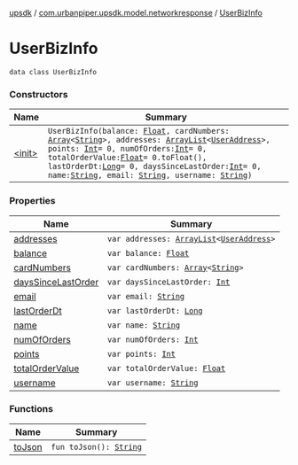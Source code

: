 [upsdk](../../index.md) / [com.urbanpiper.upsdk.model.networkresponse](../index.md) / [UserBizInfo](./index.md)

# UserBizInfo

`data class UserBizInfo`

### Constructors

| Name | Summary |
|---|---|
| [&lt;init&gt;](-init-.md) | `UserBizInfo(balance: `[`Float`](https://kotlinlang.org/api/latest/jvm/stdlib/kotlin/-float/index.html)`, cardNumbers: `[`Array`](https://kotlinlang.org/api/latest/jvm/stdlib/kotlin/-array/index.html)`<`[`String`](https://kotlinlang.org/api/latest/jvm/stdlib/kotlin/-string/index.html)`>, addresses: `[`ArrayList`](https://developer.android.com/reference/java/util/ArrayList.html)`<`[`UserAddress`](../-user-address/index.md)`>, points: `[`Int`](https://kotlinlang.org/api/latest/jvm/stdlib/kotlin/-int/index.html)` = 0, numOfOrders: `[`Int`](https://kotlinlang.org/api/latest/jvm/stdlib/kotlin/-int/index.html)` = 0, totalOrderValue: `[`Float`](https://kotlinlang.org/api/latest/jvm/stdlib/kotlin/-float/index.html)` = 0.toFloat(), lastOrderDt: `[`Long`](https://kotlinlang.org/api/latest/jvm/stdlib/kotlin/-long/index.html)` = 0, daysSinceLastOrder: `[`Int`](https://kotlinlang.org/api/latest/jvm/stdlib/kotlin/-int/index.html)` = 0, name: `[`String`](https://kotlinlang.org/api/latest/jvm/stdlib/kotlin/-string/index.html)`, email: `[`String`](https://kotlinlang.org/api/latest/jvm/stdlib/kotlin/-string/index.html)`, username: `[`String`](https://kotlinlang.org/api/latest/jvm/stdlib/kotlin/-string/index.html)`)` |

### Properties

| Name | Summary |
|---|---|
| [addresses](addresses.md) | `var addresses: `[`ArrayList`](https://developer.android.com/reference/java/util/ArrayList.html)`<`[`UserAddress`](../-user-address/index.md)`>` |
| [balance](balance.md) | `var balance: `[`Float`](https://kotlinlang.org/api/latest/jvm/stdlib/kotlin/-float/index.html) |
| [cardNumbers](card-numbers.md) | `var cardNumbers: `[`Array`](https://kotlinlang.org/api/latest/jvm/stdlib/kotlin/-array/index.html)`<`[`String`](https://kotlinlang.org/api/latest/jvm/stdlib/kotlin/-string/index.html)`>` |
| [daysSinceLastOrder](days-since-last-order.md) | `var daysSinceLastOrder: `[`Int`](https://kotlinlang.org/api/latest/jvm/stdlib/kotlin/-int/index.html) |
| [email](email.md) | `var email: `[`String`](https://kotlinlang.org/api/latest/jvm/stdlib/kotlin/-string/index.html) |
| [lastOrderDt](last-order-dt.md) | `var lastOrderDt: `[`Long`](https://kotlinlang.org/api/latest/jvm/stdlib/kotlin/-long/index.html) |
| [name](name.md) | `var name: `[`String`](https://kotlinlang.org/api/latest/jvm/stdlib/kotlin/-string/index.html) |
| [numOfOrders](num-of-orders.md) | `var numOfOrders: `[`Int`](https://kotlinlang.org/api/latest/jvm/stdlib/kotlin/-int/index.html) |
| [points](points.md) | `var points: `[`Int`](https://kotlinlang.org/api/latest/jvm/stdlib/kotlin/-int/index.html) |
| [totalOrderValue](total-order-value.md) | `var totalOrderValue: `[`Float`](https://kotlinlang.org/api/latest/jvm/stdlib/kotlin/-float/index.html) |
| [username](username.md) | `var username: `[`String`](https://kotlinlang.org/api/latest/jvm/stdlib/kotlin/-string/index.html) |

### Functions

| Name | Summary |
|---|---|
| [toJson](to-json.md) | `fun toJson(): `[`String`](https://kotlinlang.org/api/latest/jvm/stdlib/kotlin/-string/index.html) |
